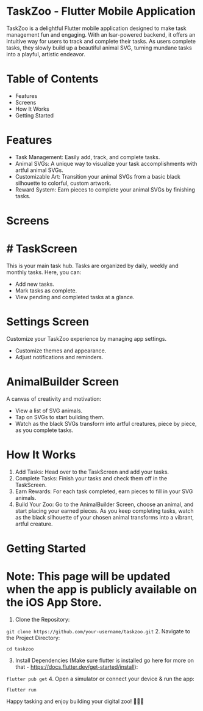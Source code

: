 # TaskZoo - Flutter Mobile Application
TaskZoo is a delightful Flutter mobile application designed to make task management fun and engaging. With an Isar-powered backend, it offers an intuitive way for users to track and complete their tasks. As users complete tasks, they slowly build up a beautiful animal SVG, turning mundane tasks into a playful, artistic endeavor.

# Table of Contents
- Features
- Screens
- How It Works
- Getting Started

# Features
- Task Management: Easily add, track, and complete tasks.
- Animal SVGs: A unique way to visualize your task accomplishments with artful animal SVGs.
- Customizable Art: Transition your animal SVGs from a basic black silhouette to colorful, custom artwork.
- Reward System: Earn pieces to complete your animal SVGs by finishing tasks.
# Screens
# # TaskScreen
This is your main task hub. Tasks are organized by daily, weekly and monthly tasks. Here, you can:

- Add new tasks.
- Mark tasks as complete.
- View pending and completed tasks at a glance.

# Settings Screen
Customize your TaskZoo experience by managing app settings.
- Customize themes and appearance.
- Adjust notifications and reminders.

# AnimalBuilder Screen
A canvas of creativity and motivation:

- View a list of SVG animals.
- Tap on SVGs to start building them.
- Watch as the black SVGs transform into artful creatures, piece by piece, as you complete tasks.

# How It Works
1. Add Tasks: Head over to the TaskScreen and add your tasks.
2. Complete Tasks: Finish your tasks and check them off in the TaskScreen.
3. Earn Rewards: For each task completed, earn pieces to fill in your SVG animals.
4. Build Your Zoo: Go to the AnimalBuilder Screen, choose an animal, and start placing your earned pieces. As you keep completing tasks, watch as the black silhouette of your chosen animal transforms into a vibrant, artful creature.
# Getting Started
# Note: This page will be updated when the app is publicly available on the iOS App Store. 

1. Clone the Repository:

```git clone https://github.com/your-username/taskzoo.git```
2. Navigate to the Project Directory:

```cd taskzoo```

3. Install Dependencies (Make sure flutter is installed go here for more on that - https://docs.flutter.dev/get-started/install):

```flutter pub get```
4. Open a simulator or connect your device & run the app:

```flutter run```


Happy tasking and enjoy building your digital zoo! 🐘🦒🐅
